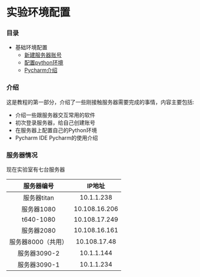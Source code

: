 # 实验环境配置

### 目录

* 基础环境配置
  * [新建服务器账号](page1-1.md)
  * [配置python环境](page1-2.md)
  * [Pycharm介绍](page1-3.md)

### 介绍

这是教程的第一部分，介绍了一些刚接触服务器需要完成的事情，内容主要包括:

- 介绍一些跟服务器交互常用的软件
- 初次登录服务器，给自己创建账号
- 在服务器上配置自己的Python环境
- Pycharm IDE Pycharm的使用介绍

### 服务器情况
现在实验室有七台服务器  

| 服务器编号 | IP地址 |
| :-----:| :------: | 
| 服务器titan | 10.1.1.238 | 
| 服务器1080 | 10.108.16.206  | 
| t640-1080 | 10.108.17.249 | 
| 服务器2080 | 10.108.16.161 |
| 服务器8000（共用）| 10.108.17.48 |
| 服务器3090-2 | 10.1.1.144 |
| 服务器3090-1 | 10.1.1.234 |
